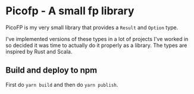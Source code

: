 # Picofp - A small fp library

PicoFP is my very small library that provides a `Result` and `Option` type.

I've implemented versions of these types in a lot of projects I've worked in so decided it
was time to actually do it properly as a library. The types are inspired by Rust and Scala.

## Build and deploy to npm
First do `yarn build` and then do `yarn publish`.
